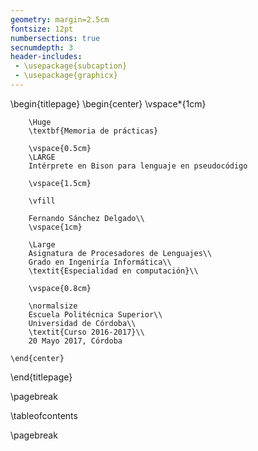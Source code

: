 ```yaml
---
geometry: margin=2.5cm
fontsize: 12pt
numbersections: true
secnumdepth: 3
header-includes:
 - \usepackage{subcaption}
 - \usepackage{graphicx}
---
```


\begin{titlepage}
    \begin{center}
        \vspace*{1cm}

		\Huge
        \textbf{Memoria de prácticas}

        \vspace{0.5cm}
		\LARGE
        Intérprete en Bison para lenguaje en pseudocódigo

        \vspace{1.5cm}

        \vfill

        Fernando Sánchez Delgado\\
        \vspace{1cm}

        \Large
        Asignatura de Procesadores de Lenguajes\\
        Grado en Ingeniría Informática\\
        \textit{Especialidad en computación}\\

        \vspace{0.8cm}

        \normalsize
		Escuela Politécnica Superior\\
        Universidad de Córdoba\\
        \textit{Curso 2016-2017}\\
        20 Mayo 2017, Córdoba

    \end{center}
\end{titlepage}

\pagebreak

\tableofcontents

\pagebreak